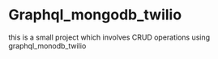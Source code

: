 # Graphql_mongodb_twilio
this is a small project  which involves CRUD operations using graphql_monodb_twilio
